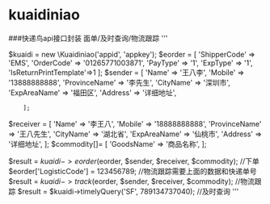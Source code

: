 # kuaidiniao
###快递鸟api接口封装 面单/及时查询/物流跟踪
'''

$kuaidi = new \Kuaidiniao('appid', 'appkey');
   $eorder = [
            'ShipperCode' => 'EMS',
            'OrderCode' => '01265771003871',
            'PayType' => '1',
            'ExpType' => '1',
            'IsReturnPrintTemplate'=>1
        ];
   $sender = [
            'Name' => '王八李',
            'Mobile' => '13888888888',
            'ProvinceName' => '李先生',
            'CityName' => '深圳市',
            'ExpAreaName' => '福田区',
            'Address' => '详细地址',

        ];
   $receiver = [
            'Name' => '李王八',
            'Mobile' => '18888888888',
            'ProvinceName' => '王八先生',
            'CityName' => '湖北省',
            'ExpAreaName' => '仙桃市',
            'Address' => '详细地址',
        ];
    $commodity[]=  [
            'GoodsName' => '商品名称',
         ];
         
$result = $kuaidi->eorder($eorder, $sender, $receiver, $commodity);  //下单
$eorder['LogisticCode'] = 123456789;   //物流跟踪需要上面的数据和快递单号
$result = $kuaidi->track($eorder, $sender, $receiver, $commodity); //物流跟踪
$result = $kuaidi->timelyQuery('SF', 789134737040); //及时查询
'''
